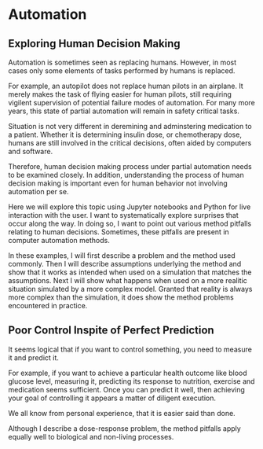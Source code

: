 # Automation

## Exploring Human Decision Making

Automation is sometimes seen as replacing humans.  However, in most cases only some elements of tasks performed by humans is replaced.

For example, an autopilot does not replace human pilots in an airplane. It merely makes the task of flying easier for human pilots, still requiring vigilent supervision of potential failure modes of automation. For many more years, this state of partial automation will remain in safety critical tasks.   

Situation is not very different in deremining and adminstering medication to a patient. Whether it is determining insulin dose, or chemotherapy dose,
humans are still involved in the critical decisions, often aided by computers and software.

Therefore, human decision making process under partial automation needs to be examined closely.  In addition, understanding the process of human decision making is important even for human behavior not involving automation per se.  

Here we will explore this topic using Jupyter notebooks and Python for live interaction with the user. I want to systematically explore surprises that occur along the way. In doing so, I want to point out various method pitfalls relating to human decisions. Sometimes, these pitfalls are present in computer automation methods.   

In these examples, I will first describe a problem and the method used commonly. Then I will describe assumptions underlying the method and show that it works as intended when used on a simulation that matches the assumptions. Next I will show what happens when used on a more realitic situation simulated by a more complex model. Granted that reality is always more complex than the simulation, it does show the method problems encountered in practice.    


##  Poor Control Inspite of Perfect Prediction  

It seems logical that if you want to control something, you need to measure it and predict it. 

For example, if you want to achieve a particular health outcome like blood glucose level, measuring it, predicting its response to nutrition, exercise and medication seems sufficient. Once you can predict it well, then achieving your goal of controlling it appears a matter of diligent execution. 

We all know from personal experience, that it is easier said than done. 


Although I describe a dose-response problem, the method pitfalls apply equally well to biological and non-living processes.


